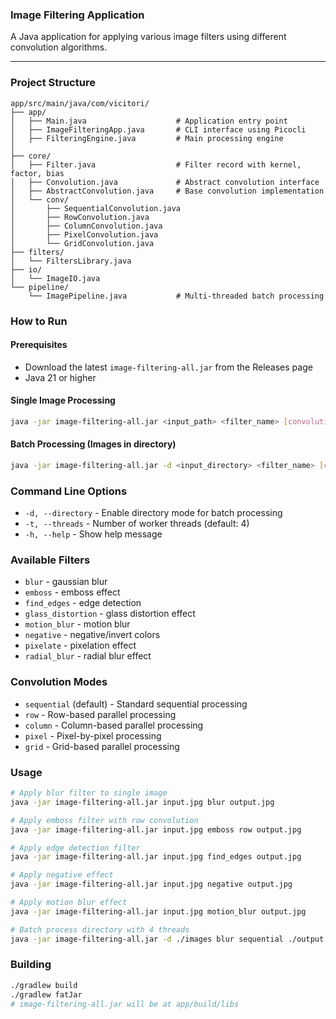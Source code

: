 ### Image Filtering Application

A Java application for applying various image filters using different convolution algorithms.

---

### Project Structure

```
app/src/main/java/com/vicitori/
├── app/
│   ├── Main.java                    # Application entry point
│   ├── ImageFilteringApp.java       # CLI interface using Picocli
│   ├── FilteringEngine.java         # Main processing engine
│ 
├── core/
│   ├── Filter.java                  # Filter record with kernel, factor, bias
│   ├── Convolution.java             # Abstract convolution interface
│   ├── AbstractConvolution.java     # Base convolution implementation
│   └── conv/
│       ├── SequentialConvolution.java  
│       ├── RowConvolution.java          
│       ├── ColumnConvolution.java      
│       ├── PixelConvolution.java       
│       └── GridConvolution.java        
├── filters/
│   └── FiltersLibrary.java         
├── io/
│   └── ImageIO.java          
└── pipeline/
    └── ImagePipeline.java           # Multi-threaded batch processing
```

### How to Run

#### Prerequisites
- Download the latest `image-filtering-all.jar` from the Releases page
- Java 21 or higher

#### Single Image Processing
```bash
java -jar image-filtering-all.jar <input_path> <filter_name> [convolution_mode] [output_path]
```

#### Batch Processing (Images in directory)
```bash
java -jar image-filtering-all.jar -d <input_directory> <filter_name> [convolution_mode] [output_directory] [-t threads]
```

### Command Line Options
- `-d, --directory` - Enable directory mode for batch processing
- `-t, --threads` - Number of worker threads (default: 4)
- `-h, --help` - Show help message

### Available Filters

- `blur` - gaussian blur
- `emboss` - emboss effect 
- `find_edges` - edge detection
- `glass_distortion` - glass distortion effect
- `motion_blur` - motion blur 
- `negative` - negative/invert colors
- `pixelate` - pixelation effect
- `radial_blur` - radial blur effect

### Convolution Modes

- `sequential` (default) - Standard sequential processing
- `row` - Row-based parallel processing
- `column` - Column-based parallel processing
- `pixel` - Pixel-by-pixel processing
- `grid` - Grid-based parallel processing

### Usage

```bash
# Apply blur filter to single image
java -jar image-filtering-all.jar input.jpg blur output.jpg

# Apply emboss filter with row convolution
java -jar image-filtering-all.jar input.jpg emboss row output.jpg

# Apply edge detection filter
java -jar image-filtering-all.jar input.jpg find_edges output.jpg

# Apply negative effect
java -jar image-filtering-all.jar input.jpg negative output.jpg

# Apply motion blur effect
java -jar image-filtering-all.jar input.jpg motion_blur output.jpg

# Batch process directory with 4 threads
java -jar image-filtering-all.jar -d ./images blur sequential ./output -t 4
```

### Building

```bash
./gradlew build
./gradlew fatJar 
# image-filtering-all.jar will be at app/build/libs
```

